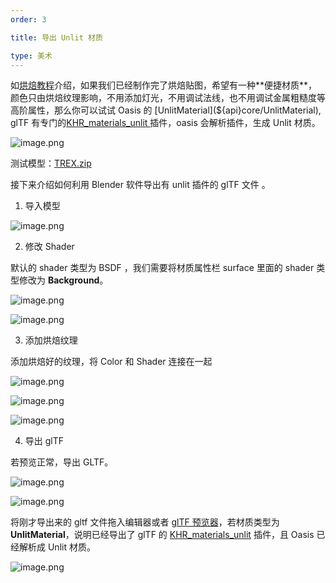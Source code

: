 ```yaml
---
order: 3

title: 导出 Unlit 材质

type: 美术
---
```


如[烘焙教程](${docs}artist-bake-cn)介绍，如果我们已经制作完了烘焙贴图，希望有一种**便捷材质**，颜色只由烘焙纹理影响，不用添加灯光，不用调试法线，也不用调试金属粗糙度等高阶属性，那么你可以试试 Oasis 的 [UnlitMaterial](${api}core/UnlitMaterial), glTF 有专门的[KHR\_materials\_unlit ](https://github.com/KhronosGroup/glTF/tree/master/extensions/2.0/Khronos/KHR_materials_unlit)插件，oasis 会解析插件，生成 Unlit 材质。

![image.png](https://gw.alipayobjects.com/zos/OasisHub/39965fc2-3fc2-44b9-a294-a04eb4441120/1623652741734-090284d5-9b1a-4db8-9231-dc3f4d188a38-20210614150743080.png)

测试模型：[TREX.zip](https://www.yuque.com/attachments/yuque/0/2021/zip/381718/1623651429048-7f6a3610-d5cb-4a73-97f5-0d37d0c63b2c.zip?_lake_card=%7B%22src%22%3A%22https%3A%2F%2Fwww.yuque.com%2Fattachments%2Fyuque%2F0%2F2021%2Fzip%2F381718%2F1623651429048-7f6a3610-d5cb-4a73-97f5-0d37d0c63b2c.zip%22%2C%22name%22%3A%22TREX.zip%22%2C%22size%22%3A499161%2C%22type%22%3A%22application%2Fx-zip-compressed%22%2C%22ext%22%3A%22zip%22%2C%22status%22%3A%22done%22%2C%22taskId%22%3A%22u458bcbec-d647-4328-8036-3d5eb12860f%22%2C%22taskType%22%3A%22upload%22%2C%22id%22%3A%22ua8a5baad%22%2C%22card%22%3A%22file%22%7D)

接下来介绍如何利用 Blender 软件导出有 unlit 插件的 glTF 文件 。

1. 导入模型

![image.png](https://gw.alipayobjects.com/zos/OasisHub/e5dbfb61-5c0c-4ca5-8c7f-bde353d4c211/1623651809057-138f49cf-6fe7-4f54-8161-c7e157ec85fd-20210614150752343.png)

2. 修改 Shader

默认的 shader 类型为 BSDF ，我们需要将材质属性栏 surface 里面的 shader 类型修改为 **Background**。

![image.png](https://gw.alipayobjects.com/zos/OasisHub/abf1e279-1f78-4d21-8c1f-d58d7f74992c/1623652169374-7f39e5f0-6639-4795-8565-b8f0b09420ed-20210614150804567.png)

![image.png](https://gw.alipayobjects.com/zos/OasisHub/c8c51e5f-c7c6-44a3-87e2-dc649e13fddb/1623652230768-69cd6f7e-175d-4f9f-9042-b3629d422b8e.png)

3. 添加烘焙纹理

添加烘焙好的纹理，将 Color 和 Shader 连接在一起

![image.png](https://gw.alipayobjects.com/zos/OasisHub/50c69e7b-c099-4a2d-b546-8a55ff4f9309/1623652264008-7ae4c13c-6430-44b0-995e-2c23c9f117a7-20210614150846797.png)

![image.png](https://gw.alipayobjects.com/zos/OasisHub/6ed13e19-a9e5-4454-a0d5-ad27b3cabe14/1623652368637-6dda44be-4cde-4f65-a72f-d39b5d3f60ce.png) 

![image.png](https://gw.alipayobjects.com/zos/OasisHub/e9a99c9c-f661-4666-86bc-d8e91030c0f7/1623652380351-501dd929-7f96-4578-b49a-11724a0782a7.png)

4. 导出 glTF

若预览正常，导出 GLTF。

![image.png](https://gw.alipayobjects.com/zos/OasisHub/4b6b5f8f-ebd2-46af-85c7-9a26b5f66a2e/1623652403568-450291a8-1a0b-4cf4-8e71-c183a05632b0-20210614150902221.png)

![image.png](https://gw.alipayobjects.com/zos/OasisHub/1fe38185-399e-4f56-bff4-c39ba4ae3a2a/1623652462007-85b065a3-69fa-4d80-9dfd-834ef66da12a.png)

将刚才导出来的 gltf 文件拖入编辑器或者 [glTF 预览器](https://oasisengine.cn/gltf-viewer)，若材质类型为 **UnlitMaterial**，说明已经导出了 glTF 的 [KHR\_materials\_unlit](https://github.com/KhronosGroup/glTF/tree/master/extensions/2.0/Khronos/KHR_materials_unlit) 插件，且 Oasis 已经解析成 Unlit 材质。

![image.png](https://gw.alipayobjects.com/zos/OasisHub/fbb6ba43-f7d7-4757-a1d3-590083d30573/1623652636074-d8bb8437-f885-43fd-8957-8e14ae9fd8c0-20210614150914493.png)
